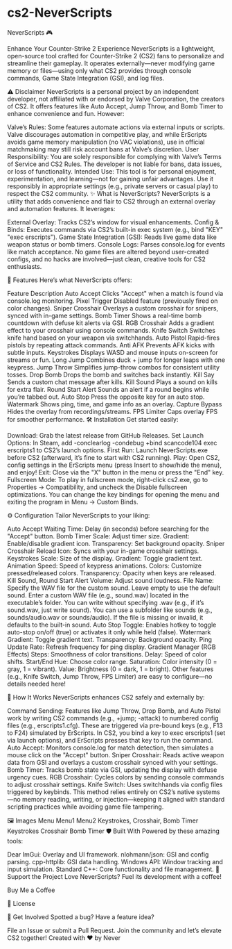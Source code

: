 # cs2-NeverScripts
NeverScripts 🎮

Enhance Your Counter-Strike 2 Experience
NeverScripts is a lightweight, open-source tool crafted for Counter-Strike 2 (CS2) fans to personalize and streamline their gameplay. It operates externally—never modifying game memory or files—using only what CS2 provides through console commands, Game State Integration (GSI), and log files.

⚠️ Disclaimer
NeverScripts is a personal project by an independent developer, not affiliated with or endorsed by Valve Corporation, the creators of CS2. It offers features like Auto Accept, Jump Throw, and Bomb Timer to enhance convenience and fun. However:

Valve’s Rules: Some features automate actions via external inputs or scripts. Valve discourages automation in competitive play, and while ErScripts avoids game memory manipulation (no VAC violations), use in official matchmaking may still risk account bans at Valve’s discretion.
User Responsibility: You are solely responsible for complying with Valve’s Terms of Service and CS2 Rules. The developer is not liable for bans, data issues, or loss of functionality.
Intended Use: This tool is for personal enjoyment, experimentation, and learning—not for gaining unfair advantages. Use it responsibly in appropriate settings (e.g., private servers or casual play) to respect the CS2 community.
✨ What is NeverScripts?
NeverScripts is a utility that adds convenience and flair to CS2 through an external overlay and automation features. It leverages:

External Overlay: Tracks CS2’s window for visual enhancements.
Config & Binds: Executes commands via CS2’s built-in exec system (e.g., bind "KEY" "exec erscripts").
Game State Integration (GSI): Reads live game data like weapon status or bomb timers.
Console Logs: Parses console.log for events like match acceptance.
No game files are altered beyond user-created configs, and no hacks are involved—just clean, creative tools for CS2 enthusiasts.

🚀 Features
Here’s what NeverScripts offers:

Feature	Description
Auto Accept	Clicks "Accept" when a match is found via console.log monitoring.
Pixel Trigger	Disabled feature (previously fired on color changes).
Sniper Crosshair	Overlays a custom crosshair for snipers, synced with in-game settings.
Bomb Timer	Shows a real-time bomb countdown with defuse kit alerts via GSI.
RGB Crosshair	Adds a gradient effect to your crosshair using console commands.
Knife Switch	Switches knife hand based on your weapon via switchhands.
Auto Pistol	Rapid-fires pistols by repeating attack commands.
Anti AFK	Prevents AFK kicks with subtle inputs.
Keystrokes	Displays WASD and mouse inputs on-screen for streams or fun.
Long Jump	Combines duck + jump for longer leaps with one keypress.
Jump Throw	Simplifies jump-throw combos for consistent utility tosses.
Drop Bomb	Drops the bomb and switches back instantly.
Kill Say	Sends a custom chat message after kills.
Kill Sound	Plays a sound on kills for extra flair.
Round Start Alert	Sounds an alert if a round begins while you’re tabbed out.
Auto Stop	Press the opposite key for an auto stop.
Watermark	Shows ping, time, and game info as an overlay.
Capture Bypass	Hides the overlay from recordings/streams.
FPS Limiter	Caps overlay FPS for smoother performance.
🛠️ Installation
Get started easily:

Download: Grab the latest release from GitHub Releases.
Set Launch Options: In Steam, add -conclearlog -condebug +bind scancode104 exec erscripts1 to CS2’s launch options.
First Run: Launch NeverScripts.exe before CS2 (afterward, it’s fine to start with CS2 running).
Play: Open CS2, config settings in the ErScripts menu (press Insert to show/hide the menu), and enjoy!
Exit: Close via the "X" button in the menu or press the "End" key.
Fullscreen Mode: To play in fullscreen mode, right-click cs2.exe, go to Properties → Compatibility, and uncheck the Disable fullscreen optimizations.
You can change the key bindings for opening the menu and exiting the program in Menu → Custom Binds.

⚙️ Configuration
Tailor NeverScripts to your liking:

Auto Accept
Waiting Time: Delay (in seconds) before searching for the "Accept" button.
Bomb Timer
Scale: Adjust timer size.
Gradient: Enable/disable gradient icon.
Transparency: Set background opacity.
Sniper Crosshair
Reload Icon: Syncs with your in-game crosshair settings.
Keystrokes
Scale: Size of the display.
Gradient: Toggle gradient text.
Animation Speed: Speed of keypress animations.
Colors: Customize pressed/released colors.
Transparency: Opacity when keys are released.
Kill Sound, Round Start Alert
Volume: Adjust sound loudness.
File Name: Specify the WAV file for the custom sound.
Leave empty to use the default sound.
Enter a custom WAV file (e.g., sound.wav) located in the executable’s folder.
You can write without specifying .wav (e.g., if it’s sound.wav, just write sound).
You can use a subfolder like sounds (e.g., sounds/audio.wav or sounds/audio).
If the file is missing or invalid, it defaults to the built-in sound.
Auto Stop
Toggle: Enables hotkey to toggle auto-stop on/off (true) or activates it only while held (false).
Watermark
Gradient: Toggle gradient text.
Transparency: Background opacity.
Ping Update Rate: Refresh frequency for ping display.
Gradient Manager (RGB Effects)
Steps: Smoothness of color transitions.
Delay: Speed of color shifts.
Start/End Hue: Choose color range.
Saturation: Color intensity (0 = gray, 1 = vibrant).
Value: Brightness (0 = dark, 1 = bright).
Other features (e.g., Knife Switch, Jump Throw, FPS Limiter) are easy to configure—no details needed here!

🧠 How It Works
NeverScripts enhances CS2 safely and externally by:

Command Sending: Features like Jump Throw, Drop Bomb, and Auto Pistol work by writing CS2 commands (e.g., +jump; -attack) to numbered config files (e.g., erscripts1.cfg). These are triggered via pre-bound keys (e.g., F13 to F24) simulated by ErScripts. In CS2, you bind a key to exec erscripts1 (set via launch options), and ErScripts presses that key to run the command.
Auto Accept: Monitors console.log for match detection, then simulates a mouse click on the "Accept" button.
Sniper Crosshair: Reads active weapon data from GSI and overlays a custom crosshair synced with your settings.
Bomb Timer: Tracks bomb state via GSI, updating the display with defuse urgency cues.
RGB Crosshair: Cycles colors by sending console commands to adjust crosshair settings.
Knife Switch: Uses switchhands via config files triggered by keybinds.
This method relies entirely on CS2’s native systems—no memory reading, writing, or injection—keeping it aligned with standard scripting practices while avoiding game file tampering.

🖼️ Images
Menu
Menu1	Menu2
Keystrokes, Crosshair, Bomb Timer
Keystrokes	Crosshair
Bomb Timer
🛡️ Built With
Powered by these amazing tools:

Dear ImGui: Overlay and UI framework.
nlohmann/json: GSI and config parsing.
cpp-httplib: GSI data handling.
Windows API: Window tracking and input simulation.
Standard C++: Core functionality and file management.
💖 Support the Project
Love NeverScripts? Fuel its development with a coffee!

Buy Me a Coffee

📜 License


🌟 Get Involved
Spotted a bug? Have a feature idea?

File an Issue or submit a Pull Request.
Join the community and let’s elevate CS2 together!
Created with ❤️ by Never
